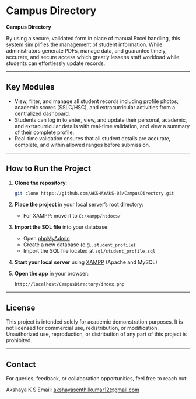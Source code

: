 #  Campus Directory

**Campus Directory**   

By using a secure, validated form in place of manual Excel handling, this system sim
plifies the management of student information. While administrators generate PDFs,
 manage data, and guarantee timely, accurate, and secure access which greatly lessens
 staff workload while students can effortlessly update records.

 ---
##  Key Modules

 -  View, filter, and manage all student records including profile photos, academic scores (SSLC/HSC), and extracurricular activities from a centralized dashboard.
 - Students can log in to enter, view, and update their personal, academic, and extracurricular details with real-time validation, and view a summary of their complete profile.
 - Real-time validation ensures that all student details are accurate, complete, and within allowed ranges before submission.

---

##  How to Run the Project

1. **Clone the repository**:

   ```bash
   git clone https://github.com/AKSHAYAKS-03/CampusDirectory.git
   ```

2. **Place the project** in your local server’s root directory:

   * For XAMPP: move it to `C:/xampp/htdocs/`

3. **Import the SQL file** into your database:

   * Open [phpMyAdmin](http://localhost/phpmyadmin)
   * Create a new database (e.g., `student_profile`)
   * Import the SQL file located at `sql/student_profile.sql`

4. **Start your local server** using [XAMPP](https://www.apachefriends.org/index.html) (Apache and MySQL)

5. **Open the app** in your browser:

   ```
   http://localhost/CampusDirectory/index.php
   ```

---

##  License
This project is intended solely for academic demonstration purposes. It is not licensed for commercial use, redistribution, or modification. Unauthorized use, reproduction, or distribution of any part of this project is prohibited.

---

##  Contact
For queries, feedback, or collaboration opportunities, feel free to reach out:

Akshaya K S
Email: akshayasenthilkumar12@gmail.com
